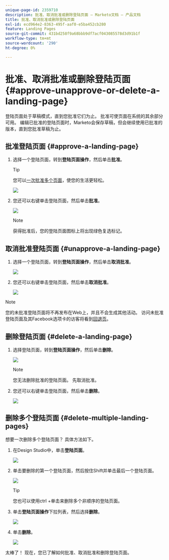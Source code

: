 ```yaml
---
unique-page-id: 2359710
description: 批准、取消批准或删除登陆页面 — Marketo文档 — 产品文档
title: 批准、取消批准或删除登陆页面
exl-id: ecd964e2-8363-495f-aaf0-e5ba452cb280
feature: Landing Pages
source-git-commit: 431bd258f9a68bbb9df7acf043085578d3d91b1f
workflow-type: tm+mt
source-wordcount: '290'
ht-degree: 0%

---
```


# 批准、取消批准或删除登陆页面 {#approve-unapprove-or-delete-a-landing-page}

登陆页面处于草稿模式，直到您批准它们为止。 批准可使页面在系统的其余部分可用。 编辑已批准的登陆页面时，Marketo会保存草稿，但会继续使用已批准的版本，直到您批准草稿为止。

## 批准登陆页面 {#approve-a-landing-page}

1. 选择一个登陆页面，转到&#x200B;**登陆页面操作**，然后单击&#x200B;**批准**。

   >[!TIP]
   >
   >您可以[一次批准多个页面](/help/marketo/product-docs/demand-generation/landing-pages/landing-page-actions/approve-multiple-landing-pages-at-once.md)，使您的生活更轻松。

   ![](assets/image2014-9-16-15-3a28-3a22.png)

1. 您还可以右键单击登陆页面，然后单击&#x200B;**批准**。

   ![](assets/image2014-9-16-15-3a30-3a4.png)

   >[!NOTE]
   >
   >获得批准后，您的登陆页面图标上将出现绿色复选标记。

## 取消批准登陆页面 {#unapprove-a-landing-page}

1. 选择一个登陆页面，转到&#x200B;**登陆页面操作**，然后单击&#x200B;**取消批准**。

   ![](assets/image2014-9-16-15-3a31-3a8.png)

1. 您还可以右键单击登陆页面，然后单击&#x200B;**取消批准**。

   ![](assets/image2014-9-16-15-3a31-3a34.png)

>[!NOTE]
>
>您的未批准登陆页面将不再发布在Web上，并且不会生成其他活动。 访问未批准登陆页面及其Facebook选项卡的访客将看到[回退页](/help/marketo/product-docs/administration/settings/set-a-fallback-page.md)。

## 删除登陆页面 {#delete-a-landing-page}

1. 选择登陆页面，转到&#x200B;**登陆页面操作**，然后单击&#x200B;**删除**。

   ![](assets/image2014-9-16-15-3a49-3a59.png)

   >[!NOTE]
   >
   >您无法删除批准的登陆页面。 先取消批准。

1. 您还可以右键单击登陆页面，然后单击&#x200B;**删除**。

   ![](assets/image2014-9-16-15-3a50-3a40.png)

## 删除多个登陆页面 {#delete-multiple-landing-pages}

想要一次删除多个登陆页面？ 具体方法如下。

1. 在Design Studio中，单击&#x200B;**登陆页面**。

   ![](assets/one.png)

1. 单击要删除的第一个登陆页面，然后按住Shift并单击最后一个登陆页面。

   ![](assets/two.png)

   >[!TIP]
   >
   >您也可以使用ctrl +单击来删除多个非顺序的登陆页面。

1. 单击&#x200B;**登陆页面操作**&#x200B;下拉列表，然后选择&#x200B;**删除**。

   ![](assets/three.png)

1. 单击&#x200B;**删除**。

   ![](assets/four.png)

太棒了！ 现在，您已了解如何批准、取消批准和删除登陆页面。
